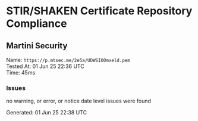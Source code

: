 # STIR/SHAKEN Certificate Repository Compliance

## Martini Security

Name: `https://p.mtsec.me/2e5a/UDWSIOOmxeld.pem`\
Tested At: 01 Jun 25 22:36 UTC\
Time: 45ms

### Issues

no warning, or error, or notice date level issues were found

Generated: 01 Jun 25 22:38 UTC